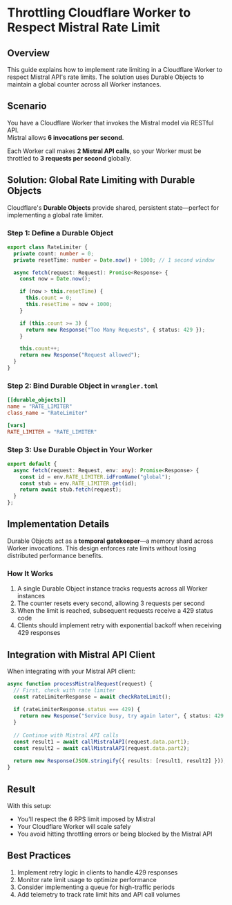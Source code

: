 # Throttling Cloudflare Worker to Respect Mistral Rate Limit

## Overview

This guide explains how to implement rate limiting in a Cloudflare Worker to respect Mistral API's rate limits. The solution uses Durable Objects to maintain a global counter across all Worker instances.

## Scenario

You have a Cloudflare Worker that invokes the Mistral model via RESTful API.  
Mistral allows **6 invocations per second**.

Each Worker call makes **2 Mistral API calls**, so your Worker must be throttled to **3 requests per second** globally.

## Solution: Global Rate Limiting with Durable Objects

Cloudflare's **Durable Objects** provide shared, persistent state—perfect for implementing a global rate limiter.

### Step 1: Define a Durable Object

```typescript
export class RateLimiter {
  private count: number = 0;
  private resetTime: number = Date.now() + 1000; // 1 second window

  async fetch(request: Request): Promise<Response> {
    const now = Date.now();

    if (now > this.resetTime) {
      this.count = 0;
      this.resetTime = now + 1000;
    }

    if (this.count >= 3) {
      return new Response("Too Many Requests", { status: 429 });
    }

    this.count++;
    return new Response("Request allowed");
  }
}
```

### Step 2: Bind Durable Object in `wrangler.toml`

```toml
[[durable_objects]]
name = "RATE_LIMITER"
class_name = "RateLimiter"

[vars]
RATE_LIMITER = "RATE_LIMITER"
```

### Step 3: Use Durable Object in Your Worker

```typescript
export default {
  async fetch(request: Request, env: any): Promise<Response> {
    const id = env.RATE_LIMITER.idFromName("global");
    const stub = env.RATE_LIMITER.get(id);
    return await stub.fetch(request);
  }
};
```

## Implementation Details

Durable Objects act as a **temporal gatekeeper**—a memory shard across Worker invocations. This design enforces rate limits without losing distributed performance benefits.

### How It Works

1. A single Durable Object instance tracks requests across all Worker instances
2. The counter resets every second, allowing 3 requests per second
3. When the limit is reached, subsequent requests receive a 429 status code
4. Clients should implement retry with exponential backoff when receiving 429 responses

## Integration with Mistral API Client

When integrating with your Mistral API client:

```typescript
async function processMistralRequest(request) {
  // First, check with rate limiter
  const rateLimiterResponse = await checkRateLimit();
  
  if (rateLimiterResponse.status === 429) {
    return new Response("Service busy, try again later", { status: 429 });
  }
  
  // Continue with Mistral API calls
  const result1 = await callMistralAPI(request.data.part1);
  const result2 = await callMistralAPI(request.data.part2);
  
  return new Response(JSON.stringify({ results: [result1, result2] }));
}
```

## Result

With this setup:
- You'll respect the 6 RPS limit imposed by Mistral
- Your Cloudflare Worker will scale safely
- You avoid hitting throttling errors or being blocked by the Mistral API

## Best Practices

1. Implement retry logic in clients to handle 429 responses
2. Monitor rate limit usage to optimize performance
3. Consider implementing a queue for high-traffic periods
4. Add telemetry to track rate limit hits and API call volumes